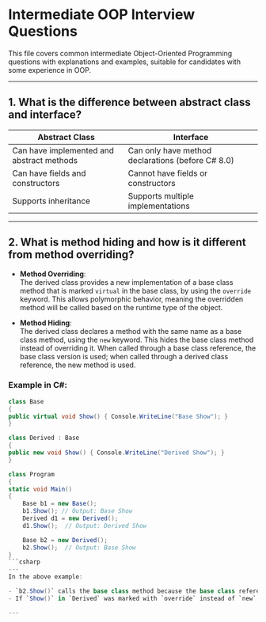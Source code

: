 # Intermediate OOP Interview Questions

This file covers common intermediate Object-Oriented Programming questions with explanations and examples, suitable for candidates with some experience in OOP.

---

## 1. What is the difference between **abstract class** and **interface**?

| Abstract Class                      | Interface                             |
|-----------------------------------|-------------------------------------|
| Can have implemented and abstract methods | Can only have method declarations (before C# 8.0) |
| Can have fields and constructors  | Cannot have fields or constructors  |
| Supports inheritance              | Supports multiple implementations   |

---

## 2. What is **method hiding** and how is it different from **method overriding**?

- **Method Overriding**:  
  The derived class provides a new implementation of a base class method that is marked `virtual` in the base class, by using the `override` keyword. This allows polymorphic behavior, meaning the overridden method will be called based on the runtime type of the object.

- **Method Hiding**:  
  The derived class declares a method with the same name as a base class method, using the `new` keyword. This hides the base class method instead of overriding it. When called through a base class reference, the base class version is used; when called through a derived class reference, the new method is used.

### Example in C#:

```csharp
class Base
{
public virtual void Show() { Console.WriteLine("Base Show"); }
}

class Derived : Base
{
public new void Show() { Console.WriteLine("Derived Show"); }
}

class Program
{
static void Main()
{
    Base b1 = new Base();
    b1.Show(); // Output: Base Show
    Derived d1 = new Derived();
    d1.Show();  // Output: Derived Show

    Base b2 = new Derived();
    b2.Show();  // Output: Base Show
}
```csharp
---
In the above example:

- `b2.Show()` calls the base class method because the base class reference is used, and `Show()` in `Derived` hides, not overrides.
- If `Show()` in `Derived` was marked with `override` instead of `new`, then `b2.Show()` would output "Derived Show".

---

